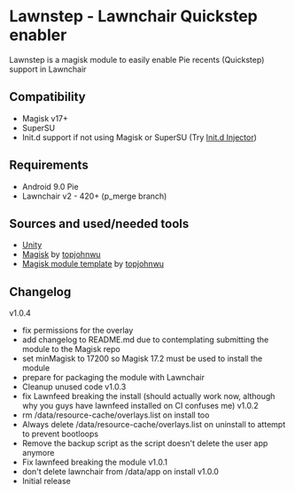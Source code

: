 # Lawnstep - Lawnchair Quickstep enabler
Lawnstep is a magisk module to easily enable Pie recents (Quickstep) support in Lawnchair

## Compatibility
 - Magisk v17+
 - SuperSU
 - Init.d support if not using Magisk or SuperSU (Try [Init.d Injector](https://forum.xda-developers.com/android/software-hacking/mod-universal-init-d-injector-wip-t3692105))

## Requirements
 - Android 9.0 Pie
 - Lawnchair v2 - 420+ (p_merge branch)

## Sources and used/needed tools
 - [Unity](https://github.com/Zackptg5/Unity)
 - [Magisk](https://github.com/topjohnwu/Magisk) by [topjohnwu](https://forum.xda-developers.com/member.php?u=4470081)
 - [Magisk module template](https://github.com/topjohnwu/magisk-module-template) by [topjohnwu](https://forum.xda-developers.com/member.php?u=4470081)

## Changelog
v1.0.4
 - fix permissions for the overlay
 - add changelog to README.md due to contemplating submitting the module to the Magisk repo
 - set minMagisk to 17200 so Magisk 17.2 must be used to install the module
 - prepare for packaging the module with Lawnchair
 - Cleanup unused code
v1.0.3
 - fix Lawnfeed breaking the install (should actually work now, although why you guys have lawnfeed installed on CI confuses me)
v1.0.2
 - rm /data/resource-cache/overlays.list on install too
 - Always delete /data/resource-cache/overlays.list on uninstall to attempt to prevent bootloops
 - Remove the backup script as the script doesn't delete the user app anymore
 - Fix lawnfeed breaking the module
v1.0.1
 - don't delete lawnchair from /data/app on install
v1.0.0
 - Initial release
